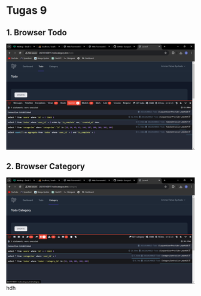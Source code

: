# Tugas 9

## 1. Browser Todo

![Alt text](screenshot/tugas9/1.png)

## 2. Browser Category

![Alt text](screenshot/tugas9/2.png)
hdh

